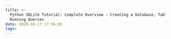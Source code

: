 ```yaml
---
title: >-
  Python SQLite Tutorial: Complete Overview - Creating a Database, Table, and
  Running Queries 
date: 2020-10-17 17:56:03
tags:
---
```



```


```